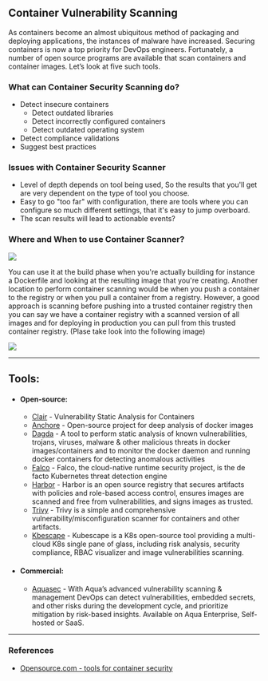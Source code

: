 ## Container Vulnerability Scanning
As containers become an almost ubiquitous method of packaging and deploying applications, the instances of malware have increased. Securing containers is now a top priority for DevOps engineers. Fortunately, a number of open source programs are available that scan containers and container images. Let’s look at five such tools.

### What can Container Security Scanning do?
- Detect insecure containers
    + Detect outdated libraries
    + Detect incorrectly configured containers
    + Detect outdated operating system
- Detect compliance validations
- Suggest best practices

### Issues with Container Security Scanner
- Level of depth depends on tool being used, So the results that you'll get are very dependent on the type of tool you choose.
- Easy to go "too far" with configuration, there are tools where you can configure so much different settings, that it's easy to jump overboard.
- The scan results will lead to actionable events?

### Where and When to use Container Scanner?
![](/current-version/assets/images/Dev-process.png)

You can use it at the build phase when you're actually building for instance a Dockerfile and looking at the resulting image that you're creating. Another location to perform container scanning would be when you push a container to the registry or when you pull a container from a registry. However, a good approach is scanning before pushing into a trusted container registry then you can say we have a container registry with a scanned version of all images and for deploying in production you can pull from this trusted container registry. (Plase take look into the following image)

![](/current-version/assets/images/container-security-pipeline.png)

---
## Tools:
- #### Open-source:
  + [Clair](https://github.com/quay/clair) - Vulnerability Static Analysis for Containers
  + [Anchore](https://anchore.com/opensource/) - Open-source project for deep analysis of docker images
  + [Dagda](https://github.com/eliasgranderubio/dagda/) - A tool to perform static analysis of known vulnerabilities, trojans, viruses, malware & other malicious   threats in docker images/containers and to monitor the docker daemon and running docker containers for detecting anomalous activities
  + [Falco](https://falco.org/) - Falco, the cloud-native runtime security project, is the de facto Kubernetes threat detection engine
  + [Harbor](https://goharbor.io/) - Harbor is an open source registry that secures artifacts with policies and role-based access control, ensures images are scanned and free from vulnerabilities, and signs images as trusted.
  + [Trivy](https://aquasecurity.github.io/trivy/) - Trivy is a simple and comprehensive vulnerability/misconfiguration scanner for containers and other artifacts.
  + [Kbescape](https://github.com/armosec/kubescape) - Kubescape is a K8s open-source tool providing a multi-cloud K8s single pane of glass, including risk analysis, security compliance, RBAC visualizer and image vulnerabilities scanning.
- #### Commercial:
  + [Aquasec](https://www.aquasec.com/products/container-vulnerability-scanning/) - With Aqua’s advanced vulnerability scanning & management DevOps can detect vulnerabilities, embedded secrets, and other risks during the development cycle, and prioritize mitigation by risk-based insights. Available on Aqua Enterprise, Self-hosted or SaaS.
---
### References

+ [Opensource.com - tools for container security](https://opensource.com/article/18/8/tools-container-security)

